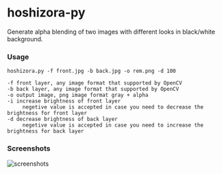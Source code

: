 # hoshizora-py
Generate alpha blending of two images with different looks in black/white background.

### Usage

```hoshizora.py -f front.jpg -b back.jpg -o rem.png -d 100```

```
-f front layer, any image format that supported by OpenCV
-b back layer, any image format that supported by OpenCV
-o output image, png image format gray + alpha
-i increase brightness of front layer
     negetive value is accepted in case you need to decrease the brightness for front layer
-d decrease brightness of back layer
     negetive value is accepted in case you need to increase the brightness for back layer
```

### Screenshots

![screenshots](screenshot.png)

